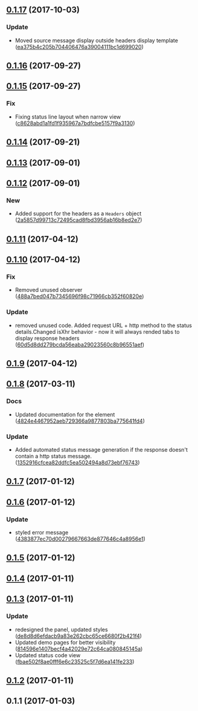 <a name="0.1.17"></a>
## [0.1.17](https://github.com/advanced-rest-client/response-status-view/compare/0.1.16...0.1.17) (2017-10-03)


### Update

* Moved source message display outside headers display template ([ea375b4c205b704406476a39004111bc1d699020](https://github.com/advanced-rest-client/response-status-view/commit/ea375b4c205b704406476a39004111bc1d699020))



<a name="0.1.16"></a>
## [0.1.16](https://github.com/advanced-rest-client/response-status-view/compare/0.1.15...0.1.16) (2017-09-27)




<a name="0.1.15"></a>
## [0.1.15](https://github.com/advanced-rest-client/response-status-view/compare/0.1.14...0.1.15) (2017-09-27)


### Fix

* Fixing status line layout when narrow view ([c8628abd1a1fd1f935967a7bdfcbe5157f9a3130](https://github.com/advanced-rest-client/response-status-view/commit/c8628abd1a1fd1f935967a7bdfcbe5157f9a3130))



<a name="0.1.14"></a>
## [0.1.14](https://github.com/advanced-rest-client/response-status-view/compare/0.1.12...0.1.14) (2017-09-21)




<a name="0.1.13"></a>
## [0.1.13](https://github.com/advanced-rest-client/response-status-view/compare/0.1.12...0.1.13) (2017-09-01)




<a name="0.1.12"></a>
## [0.1.12](https://github.com/advanced-rest-client/response-status-view/compare/0.1.11...0.1.12) (2017-09-01)


### New

* Added support for the headers as a `Headers` object ([2a5857d99713c72495cad8fbd3956ab16b8ed2e7](https://github.com/advanced-rest-client/response-status-view/commit/2a5857d99713c72495cad8fbd3956ab16b8ed2e7))



<a name="0.1.11"></a>
## [0.1.11](https://github.com/advanced-rest-client/response-status-view/compare/0.1.10...v0.1.11) (2017-04-12)




<a name="0.1.10"></a>
## [0.1.10](https://github.com/advanced-rest-client/response-status-view/compare/0.1.8...v0.1.10) (2017-04-12)


### Fix

* Removed unused observer ([488a7bed047b7345696f98c71966cb352f60820e](https://github.com/advanced-rest-client/response-status-view/commit/488a7bed047b7345696f98c71966cb352f60820e))

### Update

* removed unused code. Added request URL + http method to the status details.Changed isXhr behavior - now it will always rended tabs to display response headers ([60d5d8dd279bcda56eaba29023560c8b96551aef](https://github.com/advanced-rest-client/response-status-view/commit/60d5d8dd279bcda56eaba29023560c8b96551aef))



<a name="0.1.9"></a>
## [0.1.9](https://github.com/advanced-rest-client/response-status-view/compare/0.1.8...v0.1.9) (2017-04-12)




<a name="0.1.8"></a>
## [0.1.8](https://github.com/advanced-rest-client/response-status-view/compare/0.1.7...v0.1.8) (2017-03-11)


### Docs

* Updated documentation for the element ([4824e4467952aeb729366a9877803ba775641fd4](https://github.com/advanced-rest-client/response-status-view/commit/4824e4467952aeb729366a9877803ba775641fd4))

### Update

* Added automated status message generation if the response doesn't contain a http status message. ([1352916cfcea82ddfc5ea502494a8d73ebf76743](https://github.com/advanced-rest-client/response-status-view/commit/1352916cfcea82ddfc5ea502494a8d73ebf76743))



<a name="0.1.7"></a>
## [0.1.7](https://github.com/advanced-rest-client/response-status-view/compare/0.1.6...v0.1.7) (2017-01-12)




<a name="0.1.6"></a>
## [0.1.6](https://github.com/advanced-rest-client/response-status-view/compare/0.1.4...v0.1.6) (2017-01-12)


### Update

* styled error message ([4383877ec70d00279667663de877646c4a8956e1](https://github.com/advanced-rest-client/response-status-view/commit/4383877ec70d00279667663de877646c4a8956e1))



<a name="0.1.5"></a>
## [0.1.5](https://github.com/advanced-rest-client/response-status-view/compare/0.1.4...v0.1.5) (2017-01-12)




<a name="0.1.4"></a>
## [0.1.4](https://github.com/advanced-rest-client/response-status-view/compare/0.1.3...v0.1.4) (2017-01-11)




<a name="0.1.3"></a>
## [0.1.3](https://github.com/advanced-rest-client/response-status-view/compare/0.1.1...v0.1.3) (2017-01-11)


### Update

* redesigned the panel, updated styles ([de8d8d6efdacb9a83e262cbc65ce6680f2b421f4](https://github.com/advanced-rest-client/response-status-view/commit/de8d8d6efdacb9a83e262cbc65ce6680f2b421f4))
* Updated demo pages for better visibility ([814596e1407becf4a42029e72c64ca080845145a](https://github.com/advanced-rest-client/response-status-view/commit/814596e1407becf4a42029e72c64ca080845145a))
* Updated status code view ([fbae502f8ae0fff6e6c23525c5f7d6ea141fe233](https://github.com/advanced-rest-client/response-status-view/commit/fbae502f8ae0fff6e6c23525c5f7d6ea141fe233))



<a name="0.1.2"></a>
## [0.1.2](https://github.com/advanced-rest-client/response-status-view/compare/0.1.1...v0.1.2) (2017-01-11)




<a name="0.1.1"></a>
## 0.1.1 (2017-01-03)





